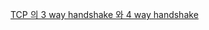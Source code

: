 [TCP 의 3 way handshake 와 4 way handshake](https://verbena-treatment-eb5.notion.site/TCP-3-way-handshake-4-way-handshake-d22c1d095a1f4f8f9e9e486acf013db7)